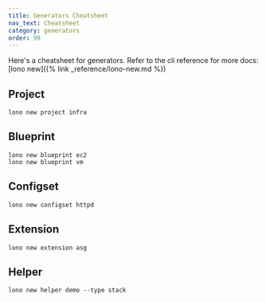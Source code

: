 ```yaml
---
title: Generators Cheatsheet
nav_text: Cheatsheet
category: generators
order: 99
---
```


Here's a cheatsheet for generators. Refer to the cli reference for more docs: [lono new]({% link _reference/lono-new.md %})

## Project

    lono new project infra

## Blueprint

    lono new blueprint ec2
    lono new blueprint vm

## Configset

    lono new configset httpd

## Extension

    lono new extension asg

## Helper

    lono new helper demo --type stack
